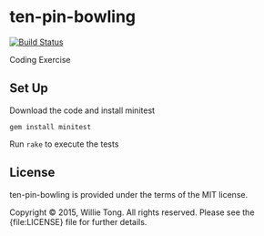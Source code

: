 # ten-pin-bowling
[![Build Status](https://travis-ci.org/sytong/ten-pin-bowling.svg?branch=master)](https://travis-ci.org/sytong/ten-pin-bowling)

Coding Exercise

## Set Up
Download the code and install minitest
    
    gem install minitest
    

Run `rake` to execute the tests

## License

ten-pin-bowling is provided under the terms of the MIT license.

Copyright &copy; 2015, Willie Tong. All rights reserved. Please see the {file:LICENSE} file for further details.
